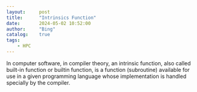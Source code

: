 ```yaml
---
layout:     post
title:      "Intrinsics Function"
date:       2024-05-02 10:52:00
author:     "Bing"
catalog:    true
tags:
    - HPC
---
```


In computer software, in compiler theory, an intrinsic function, also called built-in function or builtin function, is a function (subroutine) available for use in a given programming language whose implementation is handled specially by the compiler.